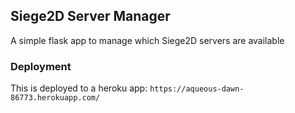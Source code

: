 ## Siege2D Server Manager

A simple flask app to manage which Siege2D servers are available

### Deployment

This is deployed to a heroku app: `https://aqueous-dawn-86773.herokuapp.com/`

